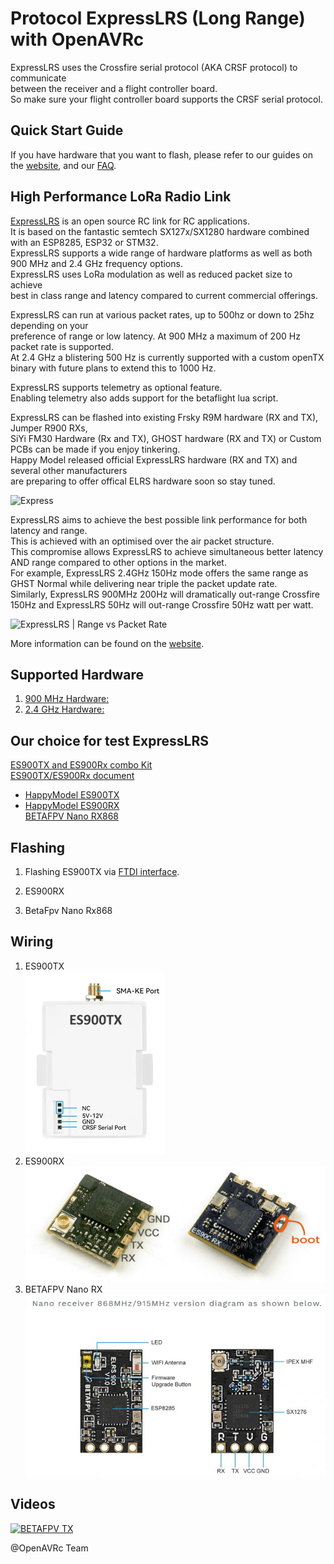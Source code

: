 # Protocol ExpressLRS (Long Range) with OpenAVRc

ExpressLRS uses the Crossfire serial protocol (AKA CRSF protocol) to communicate  
between the receiver and a flight controller board.  
So make sure your flight controller board supports the CRSF serial protocol.   

## Quick Start Guide
If you have hardware that you want to flash, please refer to our guides on the [website](https://www.expresslrs.org/2.0/), and our [FAQ](https://www.expresslrs.org/2.0/faq/).

## High Performance LoRa Radio Link
[ExpressLRS](https://github.com/ExpressLRS/ExpressLRS) is an open source RC link for RC applications.  
It is based on the fantastic semtech SX127x/SX1280 hardware combined with an ESP8285, ESP32 or STM32.  
ExpressLRS supports a wide range of hardware platforms as well as both 900 MHz and 2.4 GHz frequency options.  
ExpressLRS uses LoRa modulation as well as reduced packet size to achieve  
best in class range and latency compared to current commercial offerings.

ExpressLRS can run at various packet rates, up to 500hz or down to 25hz depending on your  
preference of range or low latency. At 900 MHz a maximum of 200 Hz packet rate is supported.  
At 2.4 GHz a blistering 500 Hz is currently supported with a custom openTX binary with future plans to extend this to 1000 Hz.

ExpressLRS supports telemetry as optional feature.  
Enabling telemetry also adds support for the betaflight lua script.

ExpressLRS can be flashed into existing Frsky R9M hardware (RX and TX), Jumper R900 RXs,  
SiYi FM30 Hardware (Rx and TX), GHOST hardware (RX and TX) or Custom PCBs can be made if you enjoy tinkering.  
Happy Model released official ExpressLRS hardware (RX and TX) and several other manufacturers  
are preparing to offer offical ELRS hardware soon so stay tuned.

![Express](https://github.com/ExpressLRS/ExpressLRS-Hardware/blob/master/img/Average%20Total%20Latency.png)  

ExpressLRS aims to achieve the best possible link performance for both latency and range.  
This is achieved with an optimised over the air packet structure.  
This compromise allows ExpressLRS to achieve simultaneous better latency AND range compared to other options in the market.  
For example, ExpressLRS 2.4GHz 150Hz mode offers the same range as GHST Normal while delivering near triple the packet update rate.  
Similarly, ExpressLRS 900MHz 200Hz will dramatically out-range Crossfire 150Hz and ExpressLRS 50Hz will out-range Crossfire 50Hz watt per watt.  

![ExpressLRS | Range vs Packet Rate](https://github.com/ExpressLRS/ExpressLRS-Hardware/blob/master/img/pktrate_vs_sens.png)  

More information can be found on the [website](https://www.expresslrs.org/2.0/).

## Supported Hardware
1. [900 MHz Hardware:](https://github.com/ExpressLRS/ExpressLRS#900-mhz-hardware)  
1. [2.4 GHz Hardware:](https://github.com/ExpressLRS/ExpressLRS#24-ghz-hardware)  

## Our choice for test ExpressLRS
[ES900TX and ES900Rx combo Kit](http://www.happymodel.cn/index.php/2021/02/19/expresslrs-module-es915tx-long-range-915mhz-transmitter-and-es915rx-receiver/2-94/)  
[ES900TX/ES900Rx document](http://www.happymodel.cn/index.php/2021/02/19/expresslrs-module-es915tx-long-range-915mhz-transmitter-and-es915rx-receiver/)   
* [HappyModel ES900TX](http://www.happymodel.cn/index.php/2021/02/19/expresslrs-module-es915tx-long-range-915mhz-transmitter-and-es915rx-receiver/3-89/)   
* [HappyModel ES900RX](http://www.happymodel.cn/index.php/2021/02/19/expresslrs-module-es915tx-long-range-915mhz-transmitter-and-es915rx-receiver/4-64/)  
[BETAFPV Nano RX868](https://betafpv.com/products/elrs-nano-receiver?variant=39416123981958)

## Flashing
1. Flashing ES900TX via [FTDI interface](https://www.expresslrs.org/1.0/quick-start/rx-betafpv900/#flashing-via-ftdi). 
1. ES900RX

1. BetaFpv Nano Rx868 

## Wiring
1. ES900TX  
![Tx connection with Transmitter](https://github.com/Ingwie/OpenAVRc_Hw/blob/V3/Long_Range/ExpressLrs/ES900TX_Wiring.jpg)  
1. ES900RX  
![Rx connections with flight controller](https://github.com/Ingwie/OpenAVRc_Hw/blob/V3/Long_Range/ExpressLrs/ES900RX_Wiring.jpg) 
1. BETAFPV Nano RX   
![BETAFPV Nano RX connections with flight controller](https://github.com/Ingwie/OpenAVRc_Hw/blob/V3/Long_Range/ExpressLrs/BetaFpv_NanoRx868_wiring.jpg)

## Videos
[![BETAFPV TX](https://img.youtube.com/vi/kb0uABglSYQ/0.jpg)](https://www.youtube.com/watch?v=kb0uABglSYQ "BETAFPV TX")

@OpenAVRc Team